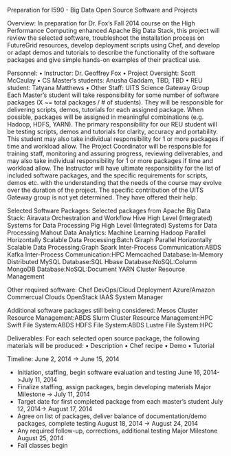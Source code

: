 Preparation for I590 - Big Data Open Source Software and Projects

Overview:
	In preparation for Dr. Fox’s Fall 2014 course on the High Performance Computing enhanced Apache Big Data Stack, this project will review the selected software, troubleshoot the installation process on FutureGrid resources, develop deployment scripts using Chef, and develop or adapt demos and tutorials to describe the functionality of the software packages and give simple hands-on examples of their practical use.

Personnel:
•	Instructor: Dr. Geoffrey Fox
•	Project Oversight: Scott McCaulay
•	CS Master’s students: Anusha Gaddam, TBD, TBD
•	REU student: Tatyana Matthews
•	Other Staff: UITS Science Gateway Group
	Each Master’s student will take responsibility for some number of software packages (X ~= total packages / # of students).  They will be responsible for delivering scripts, demos, tutorials for each assigned package.  When possible, packages will be assigned in meaningful combinations (e.g. Hadoop, HDFS, YARN).
	The primary responsibility for our REU student will be testing scripts, demos and tutorials for clarity, accuracy and portability.  This student may also take individual responsibility for 1 or more packages if time and workload allow.
	The Project Coordinator will be responsible for training staff, monitoring and assuring progress, reviewing deliverables, and may also take individual responsibility for 1 or more packages if time and workload allow. 
	The Instructor will have ultimate responsibility for the list of included software packages, and the specific requirements for scripts, demos etc. with the understanding that the needs of the course may evolve over the duration of the project.
	The specific contribution of the UITS Gateway group is not yet determined.  They have offered their help.

Selected Software Packages:
Selected packages from Apache Big Data Stack:
Airavata	Orchestration and Workflow
Hive	High Level (Integrated) Systems for Data Processing
Pig	High Level (Integrated) Systems for Data Processing
Mahout	Data Analytics: Machine Learning
Hadoop	Parallel Horizontally Scalable Data Processing:Batch
Giraph	Parallel Horizontally Scalable Data Processing:Graph
Spark	Inter-Process Communication:ABDS
Kafka	Inter-Process Communication:HPC
Memcached	Database:In-Memory Distributed 
MySQL	Database:SQL 
Hbase	Database:NoSQL:Column
MongoDB	Database:NoSQL:Document
YARN	Cluster Resource Management

Other required software:
Chef	DevOps/Cloud Deployment
Azure/Amazon	Commercual Clouds
OpenStack	IAAS System Manager

Additional software packages still being considered:
Mesos	Cluster Resource Management:ABDS
Slurm	Cluster Resource Management:HPC
Swift	File System:ABDS
HDFS	File System:ABDS
Lustre	File System:HPC

Deliverables:
	For each selected open source package, the following materials will be produced:
•	Description
•	Chef recipe
•	Demo 
•	Tutorial

Timeline:
	June 2, 2014 -> June 15, 2014
-	Initiation, staffing, begin software evaluation and testing
	June 16, 2014->July 11, 2014
-	Finalize staffing, assign packages, begin developing materials
	Major Milestone -> July 11, 2014
-	Target date for first completed package from each master’s student
	July 12, 2014-> August 17, 2014
-	Agree on list of packages, deliver balance of documentation/demo packages, complete testing
August 18, 2014 -> August 24, 2014
-	Any required follow-up, corrections, additional testing
	Major Milestone August 25, 2014
-	Fall classes begin


